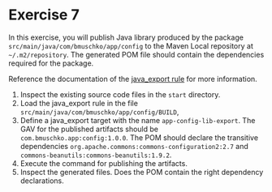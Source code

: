 # Exercise 7

In this exercise, you will publish Java library produced by the package `src/main/java/com/bmuschko/app/config` to the Maven Local repository at `~/.m2/repository`. The generated POM file should contain the dependencies required for the package.

Reference the documentation of the [java_export rule](https://github.com/bazelbuild/rules_jvm_external#publishing-to-external-repositories) for more information.

1. Inspect the existing source code files in the `start` directory.
2. Load the java_export rule in the file `src/main/java/com/bmuschko/app/config/BUILD`,
3. Define a java_export target with the name `app-config-lib-export`. The GAV for the published artifacts should be `com.bmuschko.app:config:1.0.0`. The POM should declare the transitive dependencies `org.apache.commons:commons-configuration2:2.7` and `commons-beanutils:commons-beanutils:1.9.2`.
4. Execute the command for publishing the artifacts.
5. Inspect the generated files. Does the POM contain the right dependency declarations.